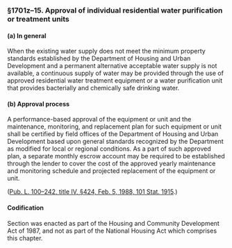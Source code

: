 ### §1701z–15. Approval of individual residential water purification or treatment units ###

[]()

#### (a) In general ####

When the existing water supply does not meet the minimum property standards established by the Department of Housing and Urban Development and a permanent alternative acceptable water supply is not available, a continuous supply of water may be provided through the use of approved residential water treatment equipment or a water purification unit that provides bacterially and chemically safe drinking water.

[]()

#### (b) Approval process ####

A performance-based approval of the equipment or unit and the maintenance, monitoring, and replacement plan for such equipment or unit shall be certified by field offices of the Department of Housing and Urban Development based upon general standards recognized by the Department as modified for local or regional conditions. As a part of such approved plan, a separate monthly escrow account may be required to be established through the lender to cover the cost of the approved yearly maintenance and monitoring schedule and projected replacement of the equipment or unit.

([Pub. L. 100–242, title IV, §424, Feb. 5, 1988, 101 Stat. 1915](/statviewer.htm?volume=101&page=1915).)

#### Codification ####

Section was enacted as part of the Housing and Community Development Act of 1987, and not as part of the National Housing Act which comprises this chapter.